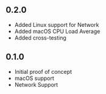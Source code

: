 ## 0.2.0

* Added Linux support for Network
* Added macOS CPU Load Average
* Added cross-testing

## 0.1.0

* Initial proof of concept
* macOS support
* Network Support
